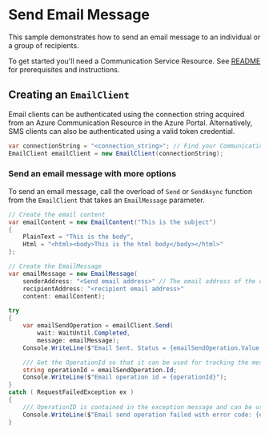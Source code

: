 # Send Email Message

This sample demonstrates how to send an email message to an individual or a group of recipients.

To get started you'll need a Communication Service Resource.  See [README][README] for prerequisites and instructions.

## Creating an `EmailClient`

Email clients can be authenticated using the connection string acquired from an Azure Communication Resource in the Azure Portal. Alternatively, SMS clients can also be authenticated using a valid token credential.

```C# Snippet:Azure_Communication_Email_CreateEmailClient
var connectionString = "<connection_string>"; // Find your Communication Services resource in the Azure portal
EmailClient emailClient = new EmailClient(connectionString);
```

### Send an email message with more options
To send an email message, call the overload of `Send` or `SendAsync` function from the `EmailClient` that takes an `EmailMessage` parameter.
```C# Snippet:Azure_Communication_Email_Send_With_MoreOptions
// Create the email content
var emailContent = new EmailContent("This is the subject")
{
    PlainText = "This is the body",
    Html = "<html><body>This is the html body</body></html>"
};

// Create the EmailMessage
var emailMessage = new EmailMessage(
    senderAddress: "<Send email address>" // The email address of the domain registered with the Communication Services resource
    recipientAddress: "<recipient email address>"
    content: emailContent);

try
{
    var emailSendOperation = emailClient.Send(
        wait: WaitUntil.Completed,
        message: emailMessage);
    Console.WriteLine($"Email Sent. Status = {emailSendOperation.Value.Status}");

    /// Get the OperationId so that it can be used for tracking the message for troubleshooting
    string operationId = emailSendOperation.Id;
    Console.WriteLine($"Email operation id = {operationId}");
}
catch ( RequestFailedException ex )
{
    /// OperationID is contained in the exception message and can be used for troubleshooting purposes
    Console.WriteLine($"Email send operation failed with error code: {ex.ErrorCode}, message: {ex.Message}");
}
```

[README]: https://learn.microsoft.com/azure/communication-services/quickstarts/email/send-email?tabs=windows&pivots=platform-azcli#prerequisites